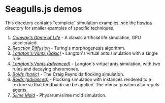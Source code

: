 # Seagulls.js demos

This directory contains "complete" simulation examples; see the [howtos]('./howtos') directory for smaller examples of specific techniques.

1. [*Conway's Game of Life*](https://charlieroberts.github.io/seagulls/demos/1_game_of_life) - A classic artificial life simulation, GPU accelerated.
2. [*Reaction Diffusion*](https://charlieroberts.github.io/seagulls/demos/2_reaction_diffusion) - Turing's morphogenesis algorithm.
3. [*Langton's Vants (basic)*](https://charlieroberts.github.io/seagulls/demos/3_vants_basic) - Langton's virtual ants simulation with a single rule. 
4. [*Langton's Vants (advanced)*](https://charlieroberts.github.io/seagulls/demos/4_vants_advanced) - Langton's virtual ants simulation, with two rules and decaying pheromones. 
5. [*Boids (basic)*](https://charlieroberts.github.io/seagulls/demos/5_boids_basic) - The Craig Reynolds flocking simulation. 
6. [*Boids (advanced)*](https://charlieroberts.github.io/seagulls/demos/6_boids_advanced) - Flocking simulation with instances rendered to a texture so that feedback can be applied. The mouse position also repels agents. 
7. [*Slime Mold*](https://charlieroberts.github.io/seagulls/demos/7_physarum) - Physarum/slime mold simulation. 


